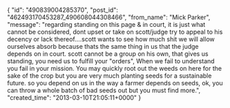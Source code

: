  {
   "id": "490839004285370",
   "post_id": "462493170453287_490608044308466",
   "from_name": "Mick Parker",
   "message": "regarding standing on this page & in court, it is just what cannot be considered, dont upset or take on scott/judge try to appeal to his decency or lack thereof....scott wants to see how much shit we will allow ourselves absorb because thats the same thing in us that the judge depends on in court. scott cannot be a group on his own, that gives us standing, you need us to fulfill your \"orders\", When we fail to understand you fail in your mission. You may quickly root out the weeds on here for the sake of the crop but you are very much planting seeds for a sustainable future. so you depend on us in the way a farmer depends on seeds, ok, you can throw a whole batch of bad seeds out but you must find more.",
   "created_time": "2013-03-10T21:05:11+0000"
 }
